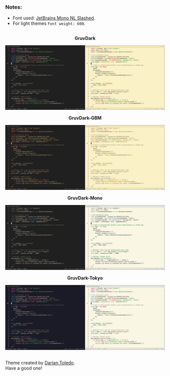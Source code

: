 ### Notes:
- Font used: [JetBrains Mono NL Slashed](https://github.com/sharpjs/JetBrainsMonoSlashed).
- For light themes `Font weight: 600`.

##

<div align="center"><strong>GruvDark</strong></div>

![GruvDark](images/gruvdark.jpg)

<div align="center"><strong>GruvDark-GBM</strong></div>

![GruvDark-GBM](images/gruvdark-gbm.jpg)

<div align="center"><strong>GruvDark-Mono</strong></div>

![GruvDark-Mono](images/gruvdark-mono.jpg)

<div align="center"><strong>GruvDark-Tokyo</strong></div>

![GruvDark-Tokyo](images/gruvdark-tokyo.jpg)

## 

Theme created by <a href="https://github.com/darianmorat">Darian Toledo</a>.<br />
Have a good one!
